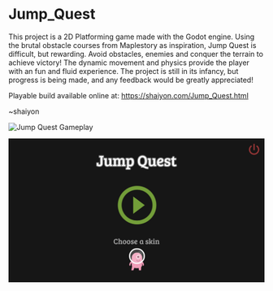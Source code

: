 # Jump_Quest

This project is a 2D Platforming game made with the Godot engine. Using the brutal obstacle courses from Maplestory as inspiration, Jump Quest is difficult, but rewarding. Avoid obstacles, enemies and conquer the terrain to achieve victory! The dynamic movement and physics provide the player with an fun and fluid experience. The project is still in its infancy, but progress is being made, and any feedback would be greatly appreciated!

Playable build available online at: https://shaiyon.com/Jump_Quest.html

~shaiyon 


![Jump Quest Gameplay](Assets/jumpquest.gif)

![Jump Quest Title Screen](Assets/titlescreen.png)
